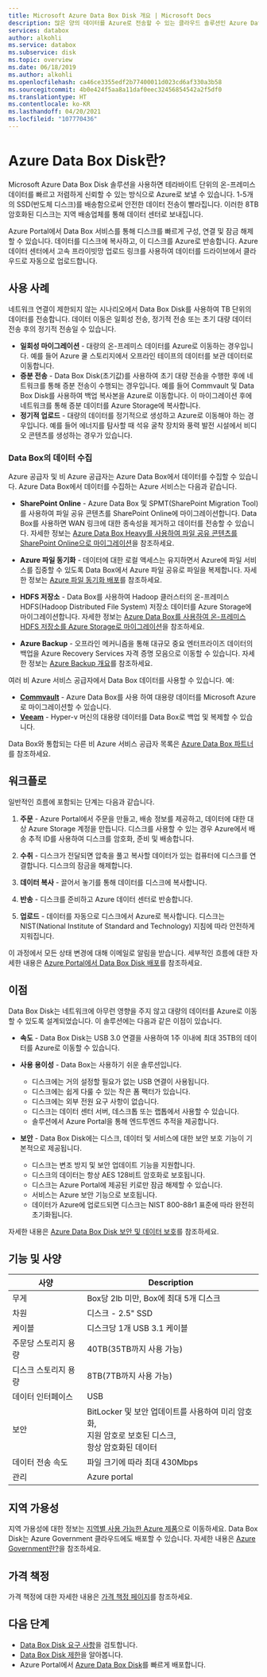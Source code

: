 ```yaml
---
title: Microsoft Azure Data Box Disk 개요 | Microsoft Docs
description: 많은 양의 데이터를 Azure로 전송할 수 있는 클라우드 솔루션인 Azure Data Box Disk에 대해 설명합니다.
services: databox
author: alkohli
ms.service: databox
ms.subservice: disk
ms.topic: overview
ms.date: 06/18/2019
ms.author: alkohli
ms.openlocfilehash: ca46ce3355edf2b77400011d023cd6af330a3b58
ms.sourcegitcommit: 4b0e424f5aa8a11daf0eec32456854542a2f5df0
ms.translationtype: HT
ms.contentlocale: ko-KR
ms.lasthandoff: 04/20/2021
ms.locfileid: "107770436"
---
```

# <a name="what-is-azure-data-box-disk"></a>Azure Data Box Disk란?

Microsoft Azure Data Box Disk 솔루션을 사용하면 테라바이트 단위의 온-프레미스 데이터를 빠르고 저렴하게 신뢰할 수 있는 방식으로 Azure로 보낼 수 있습니다. 1-5개의 SSD(반도체 디스크)를 배송함으로써 안전한 데이터 전송이 빨라집니다. 이러한 8TB 암호화된 디스크는 지역 배송업체를 통해 데이터 센터로 보내집니다.

Azure Portal에서 Data Box 서비스를 통해 디스크를 빠르게 구성, 연결 및 잠금 해제할 수 있습니다. 데이터를 디스크에 복사하고, 이 디스크를 Azure로 반송합니다. Azure 데이터 센터에서 고속 프라이빗망 업로드 링크를 사용하여 데이터를 드라이브에서 클라우드로 자동으로 업로드합니다.

## <a name="use-cases"></a>사용 사례

네트워크 연결이 제한되지 않는 시나리오에서 Data Box Disk를 사용하여 TB 단위의 데이터를 전송합니다. 데이터 이동은 일회성 전송, 정기적 전송 또는 초기 대량 데이터 전송 후의 정기적 전송일 수 있습니다.

- **일회성 마이그레이션** - 대량의 온-프레미스 데이터를 Azure로 이동하는 경우입니다. 예를 들어 Azure 쿨 스토리지에서 오프라인 테이프의 데이터를 보관 데이터로 이동합니다.
- **증분 전송** - Data Box Disk(초기값)를 사용하여 초기 대량 전송을 수행한 후에 네트워크를 통해 증분 전송이 수행되는 경우입니다. 예를 들어 Commvault 및 Data Box Disk를 사용하여 백업 복사본을 Azure로 이동합니다. 이 마이그레이션 후에 네트워크를 통해 증분 데이터를 Azure Storage에 복사합니다.
- **정기적 업로드** - 대량의 데이터를 정기적으로 생성하고 Azure로 이동해야 하는 경우입니다. 예를 들어 에너지를 탐사할 때 석유 굴착 장치와 풍력 발전 시설에서 비디오 콘텐츠를 생성하는 경우가 있습니다.

### <a name="ingestion-of-data-from-data-box"></a>Data Box의 데이터 수집

Azure 공급자 및 비 Azure 공급자는 Azure Data Box에서 데이터를 수집할 수 있습니다. Azure Data Box에서 데이터를 수집하는 Azure 서비스는 다음과 같습니다.

- **SharePoint Online** - Azure Data Box 및 SPMT(SharePoint Migration Tool)를 사용하여 파일 공유 콘텐츠를 SharePoint Online에 마이그레이션합니다. Data Box를 사용하면 WAN 링크에 대한 종속성을 제거하고 데이터를 전송할 수 있습니다. 자세한 정보는 [Azure Data Box Heavy를 사용하여 파일 공유 콘텐츠를 SharePoint Online으로 마이그레이션](data-box-heavy-migrate-spo.md)을 참조하세요.

- **Azure 파일 동기화** - 데이터에 대한 로컬 액세스는 유지하면서 Azure에 파일 서비스를 집중할 수 있도록 Data Box에서 Azure 파일 공유로 파일을 복제합니다. 자세한 정보는 [Azure 파일 동기화 배포](../storage/file-sync/file-sync-deployment-guide.md)를 참조하세요.

- **HDFS 저장소** - Data Box를 사용하여 Hadoop 클러스터의 온-프레미스 HDFS(Hadoop Distributed File System) 저장소 데이터를 Azure Storage에 마이그레이션합니다. 자세한 정보는 [Azure Data Box를 사용하여 온-프레미스 HDFS 저장소를 Azure Storage로 마이그레이션](../storage/blobs/data-lake-storage-migrate-on-premises-hdfs-cluster.md)을 참조하세요.

- **Azure Backup** - 오프라인 메커니즘을 통해 대규모 중요 엔터프라이즈 데이터의 백업을 Azure Recovery Services 자격 증명 모음으로 이동할 수 있습니다. 자세한 정보는 [Azure Backup 개요](../backup/backup-overview.md)를 참조하세요.

여러 비 Azure 서비스 공급자에서 Data Box 데이터를 사용할 수 있습니다. 예:

- **[Commvault](http://documentation.commvault.com/commvault/v11/article?p=97276.htm)** - Azure Data Box를 사용 하여 대용량 데이터를 Microsoft Azure로 마이그레이션할 수 있습니다.
- **[Veeam](https://helpcenter.veeam.com/docs/backup/hyperv/osr_adding_data_box.html?ver=100)** - Hyper-v 머신의 대용량 데이터를 Data Box로 백업 및 복제할 수 있습니다.

Data Box와 통합되는 다른 비 Azure 서비스 공급자 목록은 [Azure Data Box 파트너](https://cloudchampions.blob.core.windows.net/db-partners/PartnersTable.pdf)를 참조하세요.

## <a name="the-workflow"></a>워크플로

일반적인 흐름에 포함되는 단계는 다음과 같습니다.

1. **주문** - Azure Portal에서 주문을 만들고, 배송 정보를 제공하고, 데이터에 대한 대상 Azure Storage 계정을 만듭니다. 디스크를 사용할 수 있는 경우 Azure에서 배송 추적 ID를 사용하여 디스크를 암호화, 준비 및 배송합니다.

2. **수취** - 디스크가 전달되면 압축을 풀고 복사할 데이터가 있는 컴퓨터에 디스크를 연결합니다. 디스크의 잠금을 해제합니다.

3. **데이터 복사** - 끌어서 놓기를 통해 데이터를 디스크에 복사합니다.

4. **반송** - 디스크를 준비하고 Azure 데이터 센터로 반송합니다.

5. **업로드** - 데이터를 자동으로 디스크에서 Azure로 복사합니다. 디스크는 NIST(National Institute of Standard and Technology) 지침에 따라 안전하게 지워집니다.

이 과정에서 모든 상태 변경에 대해 이메일로 알림을 받습니다. 세부적인 흐름에 대한 자세한 내용은 [Azure Portal에서 Data Box Disk 배포](data-box-disk-quickstart-portal.md)를 참조하세요.

## <a name="benefits"></a>이점

Data Box Disk는 네트워크에 아무런 영향을 주지 않고 대량의 데이터를 Azure로 이동할 수 있도록 설계되었습니다. 이 솔루션에는 다음과 같은 이점이 있습니다.

- **속도** - Data Box Disk는 USB 3.0 연결을 사용하여 1주 이내에 최대 35TB의 데이터를 Azure로 이동할 수 있습니다.

- **사용 용이성** - Data Box는 사용하기 쉬운 솔루션입니다.

  - 디스크에는 거의 설정할 필요가 없는 USB 연결이 사용됩니다.
  - 디스크에는 쉽게 다룰 수 있는 작은 폼 팩터가 있습니다.
  - 디스크에는 외부 전원 요구 사항이 없습니다.
  - 디스크는 데이터 센터 서버, 데스크톱 또는 랩톱에서 사용할 수 있습니다.
  - 솔루션에서 Azure Portal을 통해 엔드투엔드 추적을 제공합니다.

- **보안** - Data Box Disk에는 디스크, 데이터 및 서비스에 대한 보안 보호 기능이 기본적으로 제공됩니다.
  - 디스크는 변조 방지 및 보안 업데이트 기능을 지원합니다.
  - 디스크의 데이터는 항상 AES 128비트 암호화로 보호됩니다.
  - 디스크는 Azure Portal에 제공된 키로만 잠금 해제할 수 있습니다.
  - 서비스는 Azure 보안 기능으로 보호됩니다.
  - 데이터가 Azure에 업로드되면 디스크는 NIST 800-88r1 표준에 따라 완전히 초기화됩니다.  

자세한 내용은 [Azure Data Box Disk 보안 및 데이터 보호](data-box-disk-security.md)를 참조하세요.

## <a name="features-and-specifications"></a>기능 및 사양

| 사양                                          | Description              |
|---------------------------------------------------------|--------------------------|
| 무게                                                  | Box당 2lb 미만, Box에 최대 5개 디스크                |
| 차원                                              | 디스크 - 2.5" SSD |
| 케이블                                                  | 디스크당 1개 USB 3.1 케이블|
| 주문당 스토리지 용량                              | 40TB(35TB까지 사용 가능)|
| 디스크 스토리지 용량                                   | 8TB(7TB까지 사용 가능)|
| 데이터 인터페이스                                          | USB   |
| 보안                                                | BitLocker 및 보안 업데이트를 사용하여 미리 암호화, <br> 지원 암호로 보호된 디스크, <br> 항상 암호화된 데이터  |
| 데이터 전송 속도                                      | 파일 크기에 따라 최대 430Mbps      |
|관리                                               | Azure portal |

## <a name="region-availability"></a>지역 가용성

지역 가용성에 대한 정보는 [지역별 사용 가능한 Azure 제품](https://azure.microsoft.com/global-infrastructure/services/?products=databox&regions=all)으로 이동하세요. Data Box Disk는 Azure Government 클라우드에도 배포할 수 있습니다. 자세한 내용은 [Azure Government란?](../azure-government/documentation-government-welcome.md)을 참조하세요.

## <a name="pricing"></a>가격 책정

가격 책정에 대한 자세한 내용은 [가격 책정 페이지](https://azure.microsoft.com/pricing/details/databox/disk/)를 참조하세요.

## <a name="next-steps"></a>다음 단계

- [Data Box Disk 요구 사항](data-box-disk-system-requirements.md)을 검토합니다.
- [Data Box Disk 제한](data-box-disk-limits.md)을 알아봅니다.
- Azure Portal에서 [Azure Data Box Disk](data-box-disk-quickstart-portal.md)를 빠르게 배포합니다.